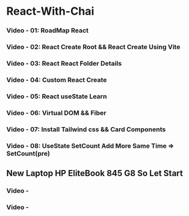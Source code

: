 # React-With-Chai


### Video - 01: RoadMap React 
### Video - 02: React Create Root && React Create Using Vite 
### Video - 03: React React Folder Details 
### Video - 04: Custom React Create 
### Video - 05: React useState Learn
### Video - 06: Virtual DOM && Fiber 
### Video - 07: Install Tailwind css && Card Components 
### Video - 08: UseState SetCount Add More Same Time => SetCount(pre)

## New Laptop HP EliteBook 845 G8    So Let Start 

### Video -
### Video -


